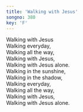 ```yaml
---
title: 'Walking with Jesus'
songno: 380
key: 'F'
---
```

Walking with Jesus  
Walking everyday,  
Walking all the way,  
Walking with Jesus,  
Walking with Jesus alone.  
Walking in the sunshine,  
Walking in the shadow,  
Walking everyday,  
Walking all the way,  
Walking with Jesus,  
Walking with Jesus alone.  
